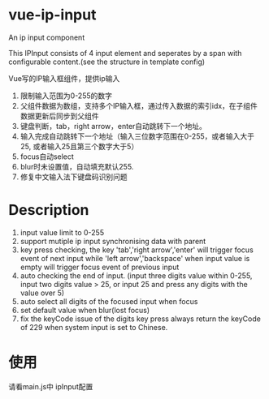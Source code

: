 # vue-ip-input
An ip input component

This IPInput consists of 4 input element and seperates by a span with configurable content.(see the structure in template config)

Vue写的IP输入框组件，提供ip输入
1. 限制输入范围为0-255的数字
2. 父组件数据为数组，支持多个IP输入框，通过传入数据的索引idx，在子组件数据更新后同步到父组件
3. 键盘判断，tab，right arrow，enter自动跳转下一个地址。
4. 输入完成自动跳转下一个地址（输入三位数字范围在0-255，或者输入大于25, 或者输入25且第三个数字大于5）
5. focus自动select
6. blur时未设置值，自动填充默认255.
7. 修复中文输入法下键盘码识别问题

# Description
1. input value limit to 0-255
2. support mutiple ip input synchronising data with parent
3. key press checking, the key 'tab','right arrow','enter' will trigger focus event of next input while 'left arrow','backspace' when input value is empty will trigger focus event of previous input
4. auto checking the end of input. (input three digits value within 0-255, input two digits value > 25, or input 25 and press any digits with the value over 5) 
5. auto select all digits of the focused input when focus
6. set default value when blur(lost focus)
7. fix the keyCode issue of the digits key press always return the keyCode of 229 when system input is set to Chinese.

# 使用
请看main.js中 ipInput配置
